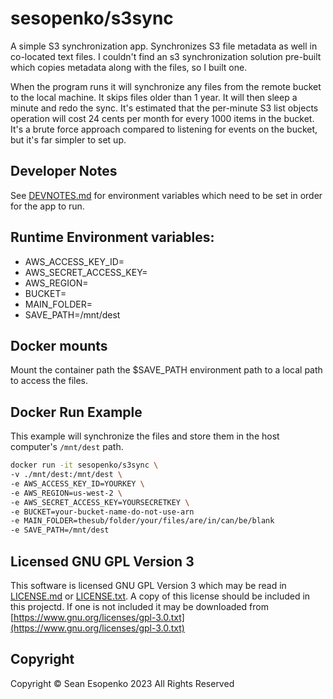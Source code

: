 # sesopenko/s3sync

A simple S3 synchronization app. Synchronizes S3 file metadata as well in co-located text files. I couldn't find an s3
synchronization solution pre-built which copies metadata along with the files, so I built one.

When the program runs it will synchronize any files from the remote bucket to the local machine. It skips files older
than 1 year. It will then sleep a minute and redo the sync. It's estimated that the per-minute S3 list objects operation
will cost 24 cents per month for every 1000 items in the bucket. It's a brute force approach compared to listening
for events on the bucket, but it's far simpler to set up.

## Developer Notes

See [DEVNOTES.md](DEVNOTES.md) for environment variables which need to be set in order for the app to run.

## Runtime Environment variables:

* AWS_ACCESS_KEY_ID=<aws access key>
* AWS_SECRET_ACCESS_KEY=<aws secret key>
* AWS_REGION=<default region>
* BUCKET=<s3 bucket name>
* MAIN_FOLDER=<folder to synchronize>
* SAVE_PATH=/mnt/dest

## Docker mounts

Mount the container path the $SAVE_PATH environment path to a local path to access the files.

## Docker Run Example

This example will synchronize the files and store them in the host computer's `/mnt/dest` path.

```bash
docker run -it sesopenko/s3sync \
-v ./mnt/dest:/mnt/dest \
-e AWS_ACCESS_KEY_ID=YOURKEY \
-e AWS_REGION=us-west-2 \
-e AWS_SECRET_ACCESS_KEY=YOURSECRETKEY \
-e BUCKET=your-bucket-name-do-not-use-arn
-e MAIN_FOLDER=thesub/folder/your/files/are/in/can/be/blank
-e SAVE_PATH=/mnt/dest
```

## Licensed GNU GPL Version 3

This software is licensed GNU GPL Version 3 which may be read in [LICENSE.md](LICENSE.md) or [LICENSE.txt](LICENSE.txt).
A copy of this license should be included in this projectd. If one is not included it may be downloaded
from [https://www.gnu.org/licenses/gpl-3.0.txt](https://www.gnu.org/licenses/gpl-3.0.txt)

## Copyright

Copyright © Sean Esopenko 2023 All Rights Reserved